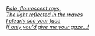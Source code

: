 [*Pale, flourescent rays,<br>
The light reflected in the waves<br>
I clearly see your face<br>
If only you'd give me your gaze...!*](https://www.youtube.com/watch?v=LKT8rMYxmnY)